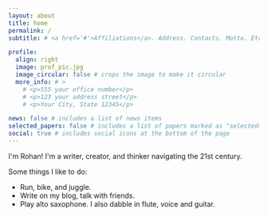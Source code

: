 ```yaml
---
layout: about
title: home
permalink: /
subtitle: # <a href='#'>Affiliations</a>. Address. Contacts. Motto. Etc.

profile:
  align: right
  image: prof_pic.jpg
  image_circular: false # crops the image to make it circular
  more_info: # >
    # <p>555 your office number</p>
    # <p>123 your address street</p>
    # <p>Your City, State 12345</p>

news: false # includes a list of news items
selected_papers: false # includes a list of papers marked as "selected={true}"
social: true # includes social icons at the bottom of the page
---
```


I'm Rohan! I'm a writer, creator, and thinker navigating the 21st century.

Some things I like to do:
- Run, bike, and juggle.
- Write on my blog, talk with friends.
- Play alto saxophone. I also dabble in flute, voice and guitar.

<!-- I was born in the year 2000, so my Chinese zodiac is the dragon. I grew up in the UK, and went to school called *The American School in London*. I moved to the US to attend college, and graduated from UC Berkeley with a BA in Economics. At Berkeley, I did a lot of animal rights activism, sang in an a capella group, published an economics paper, and helped found a vegan coop. After graduating, I moved to Kaohsiung, Taiwan to teach English and learn Mandarin, Chinese. I enjoyed teaching a great deal, but thought I should try something else after two years. Right now, I'm pondering my next steps! -->



<!-- To-do with regards to the blog: -->
<!-- - reduce the gap above headers, especially on the blogs browsing page -->
<!-- - eventually, write a script that automatically adds tags to all posts -->